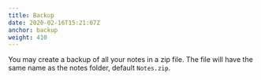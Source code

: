 ```yaml
---
title: Backup
date: 2020-02-16T15:21:07Z
anchor: backup
weight: 410
---
```


You may create a backup of all your notes in a zip file. The file
will have the same name as the notes folder, default `Notes.zip`.
